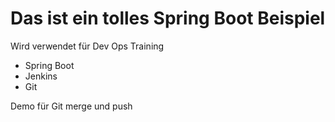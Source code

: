 # Das ist ein tolles Spring Boot Beispiel

Wird verwendet für Dev Ops Training
- Spring Boot
- Jenkins
- Git

Demo für Git merge und push
